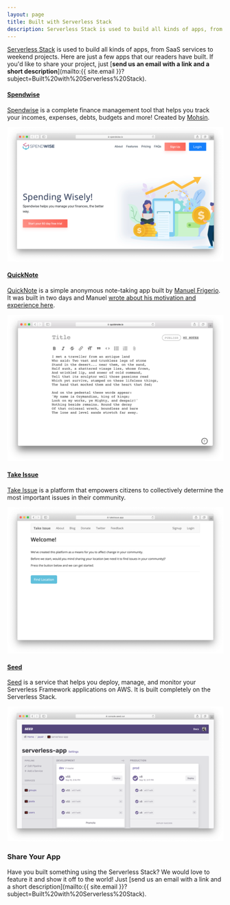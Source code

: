 ```yaml
---
layout: page
title: Built with Serverless Stack
description: Serverless Stack is used to build all kinds of apps, from SaaS services to weekend projects. Here we are showcasing a few apps built by our readers.
---
```


[Serverless Stack](/) is used to build all kinds of apps, from SaaS services to weekend projects. Here are just a few apps that our readers have built. If you'd like to share your project, just [**send us an email with a link and a short description**](mailto:{{ site.email }}?subject=Built%20with%20Serverless%20Stack).

#### [Spendwise](https://spendwise.io)

[Spendwise](https://spendwise.io) is a complete finance management tool that helps you track your incomes, expenses, debts, budgets and more! Created by [Mohsin](https://twitter.com/spendwise_io).

![Spendwise screenshot](/assets/showcase/spendwise.png)

#### [QuickNote](https://quicknote.io/)

[QuickNote](https://quicknote.io) is a simple anonymous note-taking app built by [Manuel Frigerio](https://twitter.com/@mnlfrgr). It was built in two days and Manuel [wrote about his motivation and experience here](https://manuel.friger.io/blog/quicknote). 

![QuickNote screenshot](/assets/showcase/quicknote.png)

#### [Take Issue](https://takeissue.app)

[Take Issue](https://takeissue.app) is a platform that empowers citizens to collectively determine the most important issues in their community. 

![Take Issue screenshot](/assets/showcase/take-issue.png)

#### [Seed](https://seed.run)

[Seed](https://seed.run) is a service that helps you deploy, manage, and monitor your Serverless Framework applications on AWS. It is built completely on the Serverless Stack.

![Seed screenshot](/assets/showcase/seed.png)

### Share Your App

Have you built something using the Serverless Stack? We would love to feature it and show it off to the world! Just [send us an email with a link and a short description](mailto:{{ site.email }}?subject=Built%20with%20Serverless%20Stack).
